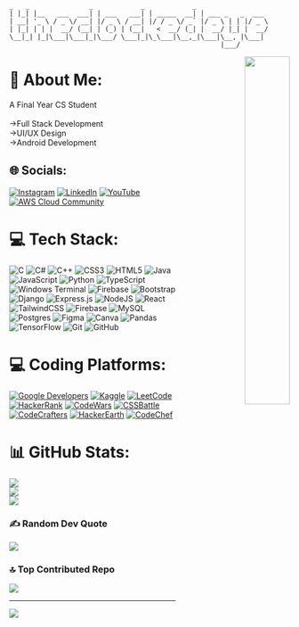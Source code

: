 
  ```
  _   _               _            _            _                 
 | |_| |__   ___  ___| | ___   ___| | _____  __| | ___ _   _  ___ 
 | __| '_ \ / _ \/ __| |/ _ \ / __| |/ / _ \/ _` |/ _ \ | | |/ _ \
 | |_| | | |  __/ (__| | (_) | (__|   <  __/ (_| |  __/ |_| |  __/
  \__|_| |_|\___|\___|_|\___/ \___|_|\_\___|\__,_|\___|\__, |\___|
                                                       |___/      
```






<div align="right">

  <img src="https://cdn.dribbble.com/users/2131993/screenshots/4948736/thoughtworks-gif_dribbble.gif" align="right" style="width: 40%" />
</div>  
  

  
  

# 💫 About Me:
A Final Year CS Student<br><br> ->Full Stack Development <br>->UI/UX Design <br>->Android Development


## 🌐 Socials:
[![Instagram](https://img.shields.io/badge/Instagram-%23E4405F.svg?logo=Instagram&logoColor=white)](https://instagram.com/__arun.george?igsh=aDI2ZjkxYjczaHB0) [![LinkedIn](https://img.shields.io/badge/LinkedIn-%230077B5.svg?logo=linkedin&logoColor=white)](https://linkedin.com/in/arungeorge034) [![YouTube](https://img.shields.io/badge/YouTube-%23FF0000.svg?logo=YouTube&logoColor=white)](https://youtube.com/@clocked-eye) 
[![AWS Cloud Community](https://img.shields.io/badge/AWS_Cloud_Community-%23150458.svg?logo=aws&logoColor=white)](https://community.aws/@theclockedeye)

# 💻 Tech Stack:
![C](https://img.shields.io/badge/c-%2300599C.svg?style=for-the-badge&logo=c&logoColor=white) ![C#](https://img.shields.io/badge/c%23-%23239120.svg?style=for-the-badge&logo=csharp&logoColor=white) ![C++](https://img.shields.io/badge/c++-%2300599C.svg?style=for-the-badge&logo=c%2B%2B&logoColor=white) ![CSS3](https://img.shields.io/badge/css3-%231572B6.svg?style=for-the-badge&logo=css3&logoColor=white) ![HTML5](https://img.shields.io/badge/html5-%23E34F26.svg?style=for-the-badge&logo=html5&logoColor=white) ![Java](https://img.shields.io/badge/java-%23ED8B00.svg?style=for-the-badge&logo=openjdk&logoColor=white) ![JavaScript](https://img.shields.io/badge/javascript-%23323330.svg?style=for-the-badge&logo=javascript&logoColor=%23F7DF1E) ![Python](https://img.shields.io/badge/python-3670A0?style=for-the-badge&logo=python&logoColor=ffdd54) ![TypeScript](https://img.shields.io/badge/typescript-%23007ACC.svg?style=for-the-badge&logo=typescript&logoColor=white) ![Windows Terminal](https://img.shields.io/badge/Windows%20Terminal-%234D4D4D.svg?style=for-the-badge&logo=windows-terminal&logoColor=white) ![Firebase](https://img.shields.io/badge/firebase-%23039BE5.svg?style=for-the-badge&logo=firebase) ![Bootstrap](https://img.shields.io/badge/bootstrap-%238511FA.svg?style=for-the-badge&logo=bootstrap&logoColor=white) ![Django](https://img.shields.io/badge/django-%23092E20.svg?style=for-the-badge&logo=django&logoColor=white) ![Express.js](https://img.shields.io/badge/express.js-%23404d59.svg?style=for-the-badge&logo=express&logoColor=%2361DAFB) ![NodeJS](https://img.shields.io/badge/node.js-6DA55F?style=for-the-badge&logo=node.js&logoColor=white) ![React](https://img.shields.io/badge/react-%2320232a.svg?style=for-the-badge&logo=react&logoColor=%2361DAFB) ![TailwindCSS](https://img.shields.io/badge/tailwindcss-%2338B2AC.svg?style=for-the-badge&logo=tailwind-css&logoColor=white) ![Firebase](https://img.shields.io/badge/firebase-a08021?style=for-the-badge&logo=firebase&logoColor=ffcd34) ![MySQL](https://img.shields.io/badge/mysql-4479A1.svg?style=for-the-badge&logo=mysql&logoColor=white) ![Postgres](https://img.shields.io/badge/postgres-%23316192.svg?style=for-the-badge&logo=postgresql&logoColor=white) ![Figma](https://img.shields.io/badge/figma-%23F24E1E.svg?style=for-the-badge&logo=figma&logoColor=white) ![Canva](https://img.shields.io/badge/Canva-%2300C4CC.svg?style=for-the-badge&logo=Canva&logoColor=white) ![Pandas](https://img.shields.io/badge/pandas-%23150458.svg?style=for-the-badge&logo=pandas&logoColor=white) ![TensorFlow](https://img.shields.io/badge/TensorFlow-%23FF6F00.svg?style=for-the-badge&logo=TensorFlow&logoColor=white) ![Git](https://img.shields.io/badge/git-%23F05033.svg?style=for-the-badge&logo=git&logoColor=white) ![GitHub](https://img.shields.io/badge/github-%23121011.svg?style=for-the-badge&logo=github&logoColor=white)

# 💻 Coding Platforms:

  [![Google Developers](https://img.shields.io/badge/google_developers-orange.svg?style=for-the-badge&logo=google&logoColor=white)](https://developers.google.com/profile/u/theclockedeye)
  [![Kaggle](https://img.shields.io/badge/kaggle-white.svg?style=for-the-badge&logo=kaggle&logoColor=blue)](https://www.kaggle.com/arungeorge034)
  [![LeetCode](https://img.shields.io/badge/leetcode-%23323330.svg?style=for-the-badge&logo=LeetCode&logoColor=%23F7DF1E)](https://leetcode.com/u/arungeorge034/)
  [![HackerRank](https://img.shields.io/badge/hackerrank-6DA55F.svg?style=for-the-badge&logo=hackerrank&logoColor=black)](https://www.hackerrank.com/profile/arungeorge034)
  [![CodeWars](https://img.shields.io/badge/Codewars-brown.svg?style=for-the-badge&logo=codewars&logoColor=black)](https://www.codewars.com/users/arungeorge)
  [![CSSBattle](https://img.shields.io/badge/CSSBattle-yellow.svg?style=for-the-badge&logo=&logoColor=black)](https://cssbattle.dev/player/arungeorge)
  [![CodeCrafters](https://img.shields.io/badge/codecrafters-grey.svg?style=for-the-badge&logo=c&logoColor=white)](https://app.codecrafters.io/users/theclockedeye)
  [![HackerEarth](https://img.shields.io/badge/hacker_earth-blue.svg?style=for-the-badge&logo=hacker&logoColor=black)](https://www.hackerearth.com/@arungeorge034/)
  [![CodeChef](https://img.shields.io/badge/codechef-brown.svg?style=for-the-badge&logo=codechef&logoColor=white)](https://www.codechef.com/users/arungeorge034)

    










# 📊 GitHub Stats:
![](https://github-readme-stats.vercel.app/api?username=theclockedeye&theme=github_dark&hide_border=true&include_all_commits=true&count_private=true)<br/>
![](https://github-readme-streak-stats.herokuapp.com/?user=theclockedeye&theme=github_dark&hide_border=true)<br/>
![](https://github-readme-stats.vercel.app/api/top-langs/?username=theclockedeye&theme=github_dark&hide_border=true&include_all_commits=true&count_private=true&layout=compact)

### ✍️ Random Dev Quote
![](https://quotes-github-readme.vercel.app/api?type=horizontal&theme=radical)

### 🔝 Top Contributed Repo
![](https://github-contributor-stats.vercel.app/api?username=theclockedeye&limit=5&theme=highcontrast&combine_all_yearly_contributions=true)

---
[![](https://visitcount.itsvg.in/api?id=theclockedeye&icon=10&color=8)](https://visitcount.itsvg.in)

<!-- Proudly created with GPRM ( https://gprm.itsvg.in ) -->
